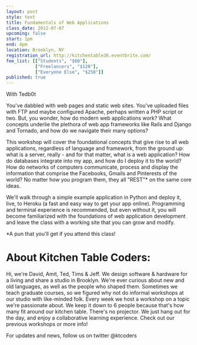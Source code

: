 ```yaml
---
layout: post
style: text
title: Fundamentals of Web Applications
class_date: 2012-07-07
upcoming: false
start: 1pm
end: 4pm
location: Brooklyn, NY
registration_url: http://kitchentable36.eventbrite.com/
fee_list: [["Students", "$60"],
           ["Freelancers", "$120"],
           ["Everyone Else", "$250"]]
published: true
---
```

With Tedb0t
 
You've dabbled with web pages and static web sites.  You've uploaded
files with FTP and maybe configured Apache, perhaps written a PHP
script or two.  But, you wonder, how do modern web applications work?
What concepts underlie the plethora of web app frameworks like Rails
and Django and Tornado, and how do we navigate their many options?

This workshop will cover the foundational concepts that give rise to
all web applications, regardless of language and framework, from the
ground up: what is a server, really - and for that matter, what is a web
application?  How do databases integrate into my app, and how do I
deploy it to the world?  How do networks of computers communicate,
process and display the information that comprise the Facebooks,
Gmails and Pinterests of the world?  No matter how you program them,
they all "REST"* on the same core ideas.

We'll walk through a simple example application in Python and deploy
it, live, to Heroku (a fast and easy way to get your app online).
Programming and terminal experience is recommended, but even without
it, you will become familiarized with the foundations of web
application development and leave the class with a working site that
you can grow and modify.
 
\*A pun that you'll get if you attend this class!
 
# About Kitchen Table Coders:
 
Hi, we're David, Amit, Ted, Tims & Jeff. We design software & hardware
for a living and share a studio in Brooklyn. We're ever curious about
new and old languages, as well as the people who shaped
them. Sometimes we teach graduate courses, so we figured why not do
informal workshops at our studio with like-minded folk.  Every week we
host a workshop on a topic we're passionate about. We keep it down to
6 people because that's how many fit around our kitchen table. There's
no projector. We just hang out for the day, and enjoy a collaborative
learning experience.  Check out our previous workshops or more info!
 
 
For updates and news, follow us on twitter @ktcoders

